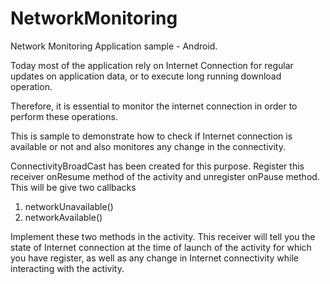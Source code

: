# NetworkMonitoring
Network Monitoring Application sample - Android.

Today most of the application rely on Internet Connection for regular updates on application data,
or to execute long running download operation.

Therefore, it is essential to monitor the internet connection in order to perform these operations.

This is sample to demonstrate how to check if Internet connection is available or not and also
monitores any change in the connectivity.

ConnectivityBroadCast has been created for this purpose.
Register this receiver onResume method of the activity and unregister onPause method. 
This will be give two callbacks

1. networkUnavailable()
2. networkAvailable()

Implement these two methods in the activity. 
This receiver will tell you the state of Internet connection at the time of launch of the activity for which you have register,
as well as any change in Internet connectivity while interacting with the activity.
